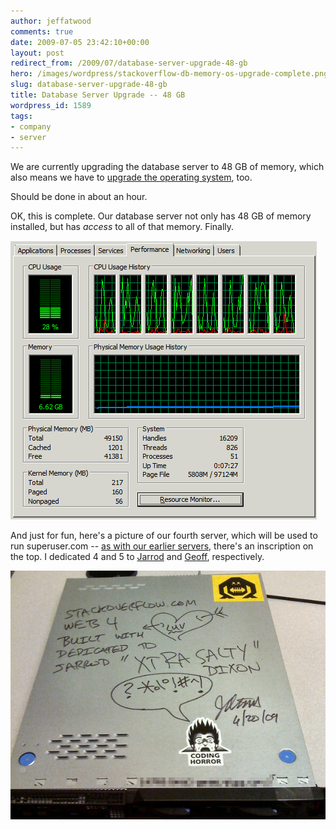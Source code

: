 ```yaml
---
author: jeffatwood
comments: true
date: 2009-07-05 23:42:10+00:00
layout: post
redirect_from: /2009/07/database-server-upgrade-48-gb
hero: /images/wordpress/stackoverflow-db-memory-os-upgrade-complete.png
slug: database-server-upgrade-48-gb
title: Database Server Upgrade -- 48 GB
wordpress_id: 1589
tags:
- company
- server
---
```



We are currently upgrading the database server to 48 GB of memory, which also means we have to [upgrade the operating system](http://www.codinghorror.com/blog/archives/001283.html), too.



Should be done in about an hour.



OK, this is complete. Our database server not only has 48 GB of memory installed, but has _access_ to all of that memory. Finally.



![stackoverflow-db-memory-os-upgrade-complete](/images/wordpress/stackoverflow-db-memory-os-upgrade-complete.png)



And just for fun, here's a picture of our fourth server, which will be used to run superuser.com -- [as with our earlier servers](http://blog.stackoverflow.com/2009/01/new-stack-overflow-servers-ready/), there's an inscription on the top. I dedicated 4 and 5 to [Jarrod](http://blog.stackoverflow.com/2009/01/welcome-stack-overflow-valued-associate-00002/) and [Geoff](http://blog.stackoverflow.com/2009/05/welcome-stack-overflow-valued-associate-00003/), respectively.



![so-web-4-server-dedication](/images/wordpress/so-web-4-server-dedication.jpg)

